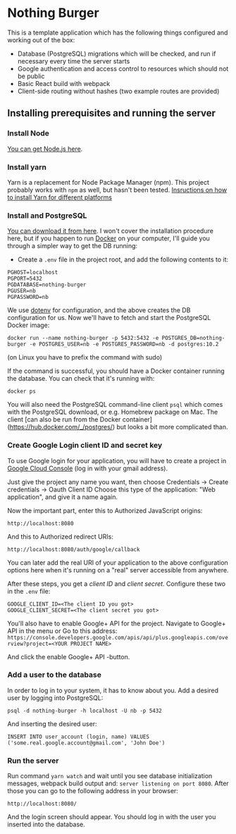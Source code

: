 # Nothing Burger

This is a template application which has the following things configured and working
out of the box:

* Database (PostgreSQL) migrations which will be checked, and run if necessary every time 
the server starts
* Google authentication and access control to resources which should not be public
* Basic React build with webpack
* Client-side routing without hashes (two example routes are provided)

## Installing prerequisites and running the server

### Install Node

[You can get Node.js here](https://nodejs.org/en/). 

### Install yarn

Yarn is a replacement for Node Package Manager (npm). This project probably works
with `npm` as well, but hasn't been tested.
[Insructions on how to install Yarn for different platforms](https://yarnpkg.com/en/docs/install)

### Install and PostgreSQL

[You can download it from here](https://www.postgresql.org/). I won't cover the 
installation procedure here, but if you happen to run [Docker](https://www.docker.com/)
on your computer, I'll guide you through a simpler way to get the DB running:

* Create a `.env` file in the project root, and add the following contents to it:

```
PGHOST=localhost
PGPORT=5432
PGDATABASE=nothing-burger
PGUSER=nb
PGPASSWORD=nb
```

We use [dotenv](https://github.com/motdotla/dotenv) for configuration, and the above
creates the DB configuration for us. Now we'll have to fetch and start the PostgreSQL
Docker image:

```docker run --name nothing-burger -p 5432:5432 -e POSTGRES_DB=nothing-burger -e POSTGRES_USER=nb -e POSTGRES_PASSWORD=nb -d postgres:10.2```

(on Linux you have to prefix the command with sudo)

If the command is successful, you should have a Docker container running the database. You can check that 
it's running with:

```docker ps```

You will also need the PostgreSQL command-line client `psql`  which comes with the PostgreSQL
download, or e.g. Homebrew package on Mac. The client [can also be run from the Docker container]
(https://hub.docker.com/_/postgres/) but looks a bit more complicated than.

### Create Google Login client ID and secret key

To use Google login for your application, you will have to create a project in
[Google Cloud Console](https://console.cloud.google.com) (log in with your gmail address).

Just give the project any name you want, then choose Credentials -> Create credentials -> Oauth Client ID
Choose this type of the application: "Web application", and give it a name again.

Now the important part, enter this to Authorized JavaScript origins:

`http://localhost:8080`

And this to Authorized redirect URIs:

`http://localhost:8080/auth/google/callback`

You can later add the real URI of your application to the above configuration options here 
when it's running on a "real" server accessible from anywhere.

After these steps, you get a _client ID_ and _client secret_. Configure these two in the 
 `.env` file:

``` 
GOOGLE_CLIENT_ID=<The client ID you got>
GOOGLE_CLIENT_SECRET=<The client secret you got>
```

You'll also have to enable Google+ API for the project. Navigate to Google+ API in the menu or 
Go to this address: 
`https://console.developers.google.com/apis/api/plus.googleapis.com/overview?project=<YOUR PROJECT NAME>`

And click the enable Google+ API -button.

### Add a user to the database

In order to log in to your system, it has to know about you. Add a desired user by logging into PostgreSQL:

```
psql -d nothing-burger -h localhost -U nb -p 5432
```

And inserting the desired user:

```
INSERT INTO user_account (login, name) VALUES ('some.real.google.account@gmail.com', 'John Doe')
```

### Run the server

Run command `yarn watch` and wait until you see database initialization messages, webpack build
output and: `server listening on port 8080`. After those you can go to the following address in your 
browser:

`http://localhost:8080/`

And the login screen should appear. You should log in with the user you inserted into the database.


